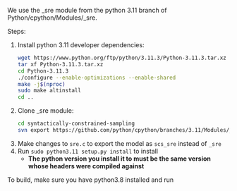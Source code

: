 We use the _sre module from the python 3.11 branch of Python/cpython/Modules/_sre.

Steps:
1. Install python 3.11 developer dependencies:
    ```bash
    wget https://www.python.org/ftp/python/3.11.3/Python-3.11.3.tar.xz
    tar xf Python-3.11.3.tar.xz
    cd Python-3.11.3
    ./configure --enable-optimizations --enable-shared
    make -j$(nproc)
    sudo make altinstall
    cd ..
    ```
2. Clone _sre module:
    ```bash
    cd syntactically-constrained-sampling
    svn export https://github.com/python/cpython/branches/3.11/Modules/_sre _sre
    ```
3. Make changes to `sre.c` to export the model as `scs_sre` instead of `_sre`
4. Run `sudo python3.11 setup.py install` to install
    - **The python version you install it to must be the same version whose headers were compiled against**


To build, make sure you have python3.8 installed and run 